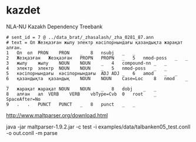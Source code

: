 # kazdet
NLA-NU Kazakh Dependency Treebank

```
# sent_id = 7 @ ../data_brat/_zhasalash/_zha_0281_87.ann
# text = Ол Жезқазған жылу электр кәсіпорнындағы қазандықта жарақат алған.
1	Ол	ол	PRON	PRON	_	8	nsubj	_	_
2	Жезқазған	Жезқазған	PROPN	PROPN	_	5	nmod-poss	_	_
3	жылу	жылу	NOUN	NOUN	_	4	compound-nn	_	_
4	электр	электр	NOUN	NOUN	_	5	nmod-poss	_	_
5	кәсіпорнындағы	кәсіпорнындағы	ADJ	ADJ	_	6	amod	_	_
6	қазандықта	қазандық	NOUN	NOUN	Case=Loc	8	nmod	_	_
7	жарақат	жарақат	NOUN	NOUN	_	8	dobj	_	_
8	алған	ал	VERB	VERB	vbType=Cvb	0	root	_	SpaceAfter=No
9	.	.	PUNCT	PUNCT	_	8	punct	_	_
```

http://www.maltparser.org/download.html


java -jar maltparser-1.9.2.jar -c test -i examples/data/talbanken05_test.conll -o out.conll -m parse
